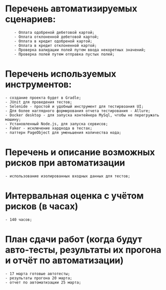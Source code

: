 # Перечень автоматизируемых сценариев:
        - Оплата одобреной дебетовой картой;
        - Оплата отклоненной дебетовой картой;
        - Оплата в кредит одобреной картой;
        - Оплата в кредит отклоненной картой;
        - Проверка валидации полей путем ввода некоретных значений;
        - Проверка полей путем отправка пустых полей;
# Перечень используемых инструментов:
    - создание проекта будет в Gradle;
    - JUnit для проведения тестов;
    - Selenide - простой и удобный инструмент для тестирвоания UI;
    - Для более наглядного формирования отчета тестирования - Allure;
    - Docker desktop - для запуска контейнера MySql, чтобы не перегружать машину;
    - Установленный Node.js, для запуска сервисов;
    - Faker - исключение хардкода в тестах;
    - паттерн PageObject для уменьшения количества кода;
# Перечень и описание возможных рисков при автоматизации
    - использование изолированных входных данных для тестов;
# Интервальная оценка с учётом рисков (в часах)
    - 140 часов;
# План сдачи работ (когда будут авто-тесты, результаты их прогона и отчёт по автоматизации)
    - 17 марта готовые автотесты;
    - результаты прогона 20 марта;
    - отчет по автоматизации 25 марта;

